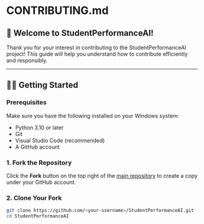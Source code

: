 # CONTRIBUTING.md

## 🙌 Welcome to StudentPerformanceAI!

Thank you for your interest in contributing to the StudentPerformanceAI project! This guide will help you understand how to contribute efficiently and responsibly.

---

## 🧑‍💻 Getting Started

### Prerequisites

Make sure you have the following installed on your Windows system:

- Python 3.10 or later
- Git
- Visual Studio Code (recommended)
- A GitHub account

### 1. Fork the Repository

Click the **Fork** button on the top right of the [main repository](https://github.com/your-username/StudentPerformanceAI) to create a copy under your GitHub account.

### 2. Clone Your Fork

```bash
git clone https://github.com/<your-username>/StudentPerformanceAI.git
cd StudentPerformanceAI
